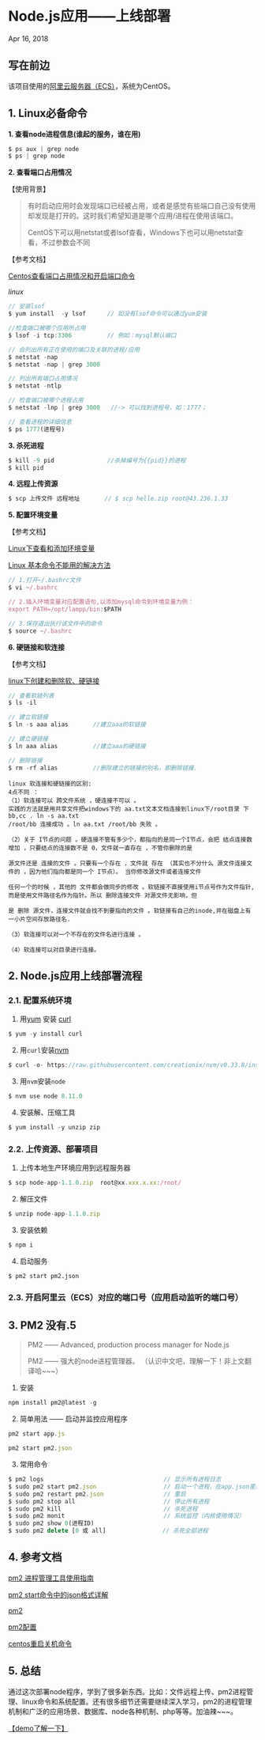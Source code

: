 
# Node.js应用——上线部署
Apr 16, 2018

## 写在前边

该项目使用的[阿里云服务器（ECS）](https://www.aliyun.com/)，系统为CentOS。
## 1. Linux必备命令

**1. 查看node进程信息(谁起的服务，谁在用)**

```javascript
$ ps aux | grep node
$ ps | grep node
```

**2. 查看端口占用情况**

【使用背景】

> 有时启动应用时会发现端口已经被占用，或者是感觉有些端口自己没有使用却发现是打开的。这时我们希望知道是哪个应用/进程在使用该端口。
>
> CentOS下可以用netstat或者lsof查看，Windows下也可以用netstat查看，不过参数会不同

【参考文档】

[Centos查看端口占用情况和开启端口命令](https://blog.csdn.net/carechere/article/details/52288058)

*linux*

```javascript
// 安装lsof
$ yum install  -y lsof 		// 如没有lsof命令可以通过yum安装

//检查端口被哪个应用所占用
$ lsof -i tcp:3306  	    // 例如：mysql默认端口

// 会列出所有正在使用的端口及关联的进程/应用
$ netstat -nap
$ netstat -nap | grep 3000

// 列出所有端口占用情况
$ netstat -ntlp	

// 检查端口被哪个进程占用
$ netstat -lnp | grep 3000   //-> 可以找到进程号，如：1777；

// 查看进程的详细信息
$ ps 1777(进程号)
```

**3. 杀死进程**

```javascript
$ kill -9 pid  				//杀掉编号为{{pid}}的进程
$ kill pid
```

**4. 远程上传资源**

```javascript
$ scp 上传文件 远程地址		  // $ scp helle.zip root@43.236.1.33
```

**5. 配置环境变量**

【参考文档】

[Linux下查看和添加环境变量](http://www.cnblogs.com/aaronLinux/p/5837702.html)

[Linux 基本命令不能用的解决方法](https://blog.csdn.net/houmou/article/details/51020709)

```javascript
// 1.打开~/.bashrc文件
$ vi ~/.bashrc

// 2.插入环境变量对应配置语句,以添加mysql命令到环境变量为例：
export PATH=/opt/lampp/bin:$PATH

// 3.保存退出执行该文件中的命令  
$ source ~/.bashrc
```

**6. 硬链接和软连接**

【参考文档】

[linux下创建和删除软、硬链接](http://www.cnblogs.com/xiaochaohuashengmi/archive/2011/10/05/2199534.html)

```javascript
// 查看软链列表
$ ls -il 

// 建立软链接
$ ln -s aaa alias 		//建立aaa的软链接

// 建立硬链接
$ ln aaa alias 			//建立aaa的硬链接

// 删除链接
$ rm -rf alias 			//删除建立的链接的别名，即删除链接.
```

```Txt
linux 软连接和硬链接的区别:
4点不同 ：
（1）软连接可以 跨文件系统 ，硬连接不可以 。
实践的方法就是用共享文件把windows下的 aa.txt文本文档连接到linux下/root目录 下 bb,cc . ln -s aa.txt
/root/bb 连接成功 。ln aa.txt /root/bb 失败 。

（2）关于 I节点的问题 。硬连接不管有多少个，都指向的是同一个I节点，会把 结点连接数增加 ，只要结点的连接数不是 0，文件就一直存在 ，不管你删除的是

源文件还是 连接的文件 。只要有一个存在 ，文件就 存在 （其实也不分什么 源文件连接文件的 ，因为他们指向都是同一个 I节点）。 当你修改源文件或者连接文件

任何一个的时候 ，其他的 文件都会做同步的修改 。软链接不直接使用i节点号作为文件指针,而是使用文件路径名作为指针。所以 删除连接文件 对源文件无影响，但

是 删除 源文件，连接文件就会找不到要指向的文件 。软链接有自己的inode,并在磁盘上有一小片空间存放路径名.

（3）软连接可以对一个不存在的文件名进行连接 。

（4）软连接可以对目录进行连接。
```

## 2. Node.js应用上线部署流程

### 2.1.  配置系统环境

1. 用[yum](http://man.linuxde.net/yum) 安装 [curl](https://man.linuxde.net/curl)

```javascript
$ yum -y install curl
```

2. 用`curl`安装[nvm](https://github.com/creationix/nvm#install-script)

```javascript
$ curl -o- https://raw.githubusercontent.com/creationix/nvm/v0.33.8/install.sh | bash
```

3. 用`nvm`安装`node`

```javascript
$ nvm use node 8.11.0
```

4. 安装解、压缩工具

```javascript
$ yum install -y unzip zip
```

### 2.2.  上传资源、部署项目

1. 上传本地生产环境应用到远程服务器

```javascript
$ scp node-app-1.1.0.zip  root@xx.xxx.x.xx:/root/
```

2. 解压文件

```javascript
$ unzip node-app-1.1.0.zip
```

3. 安装依赖

```javascript
$ npm i	
```

4. 启动服务

```
$ pm2 start pm2.json
```

### 2.3. 开启阿里云（ECS）对应的端口号（应用启动监听的端口号）

## 3. PM2 没有.5

> PM2 —— Advanced, production process manager for Node.js
>
> PM2 —— 强大的node进程管理器。 （认识中文吧，理解一下！非上文翻译哈~~~）

1. 安装

```javascript
npm install pm2@latest -g
```

2. 简单用法 —— 启动并监控应用程序

```javascript
pm2 start app.js

pm2 start pm2.json
```

3. 常用命令

```javascript
$ pm2 logs 									// 显示所有进程日志
$ sudo pm2 start pm2.json   			    // 启动一个进程，在app.json里设置选项 
$ sudo pm2 restart pm2.json  			    // 重启
$ sudo pm2 stop all						    // 停止所有进程
$ sudo pm2 kill 							// 杀死进程
$ sudo pm2 monit 						    // 系统监控（内核使用情况）	
$ sudo pm2 show 0(进程ID)					   
$ sudo pm2 delete [0 或 all]	     		   // 杀死全部进程
```

## 4. 参考文档

[pm2 进程管理工具使用指南](https://www.cnblogs.com/yangwenpeng/p/7267146.html)

[pm2 start命令中的json格式详解](https://newsn.net/say/pm2-start-json.html)

[pm2](http://pm2.keymetrics.io/)

[pm2配置](http://pm2.keymetrics.io/docs/usage/pm2-doc-single-page/)

[centos重启关机命令](http://www.cnblogs.com/lizhenlzlz/p/6391641.html)

## 5. 总结

通过这次部署node程序，学到了很多新东西。比如：文件远程上传、pm2进程管理、linux命令和系统配置。还有很多细节还需要继续深入学习，pm2的进程管理机制和广泛的应用场景、数据库、node各种机制、php等等。加油辣~~~。

[【demo了解一下】](http://47.104.183.145/)

